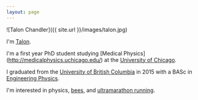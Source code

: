 ```yaml
---
layout: page
---
```




![Talon Chandler]({{ site.url }}/images/talon.jpg)

I'm [Talon](https://books.google.ca/books?id=hFfhrCWiLSMC&pg=PA107&dq=%22Just+at+that+moment+the+Lord+of+the+Eagles+swept+down+from+above,+seized+him+in+his+talons,+and+was+gone.%22&hl=en&sa=X&ei=hQSfVcSbJYy5-QHDjJnYBQ&ved=0CB0Q6AEwAA#v=onepage&q=%22Just%20at%20that%20moment%20the%20Lord%20of%20the%20Eagles%20swept%20down%20from%20above%2C%20seized%20him%20in%20his%20talons%2C%20and%20was%20gone.%22&f=false).

I'm a first year PhD student studying [Medical Physics]
(http://medicalphysics.uchicago.edu/) at the [University of
Chicago](http://www.uchicago.edu/).

I graduated from the [University of British Columbia](https://www.ubc.ca/) in
2015 with a BASc in [Engineering Physics](http://www.engphys.ubc.ca/).

I'm interested in physics, [bees](http://scandiahoney.com/),
and [ultramarathon running](http://ultrasignup.com/results_participant.aspx?fname=Talon&lname=Chandler).

